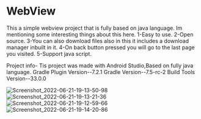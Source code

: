 # WebView
This a simple webview project that is fully based on java language.
Im mentioning some interesting things about this here.
1-Easy to use.
2-Open source.
3-You can also download files also in this it includes a download manager inbuilt in it.
4-On back button pressed you will go to the last page you visited.
5-Support java script.


Project info-
Tis project was made with Android Studio,Based on fully java language.
Gradle Plugin Version--7.2.1
Gradle Version--7.5-rc-2
Build Tools Version--33.0.0


![Screenshot_2022-06-21-19-13-50-98](https://user-images.githubusercontent.com/71279502/174808439-62582874-0fdf-45a7-ad52-1bd1a4e72ce4.jpg)
![Screenshot_2022-06-21-19-13-21-36](https://user-images.githubusercontent.com/71279502/174808467-64965e45-ed9f-4efd-815a-304f3a3b2bcc.jpg)
![Screenshot_2022-06-21-19-12-59-66](https://user-images.githubusercontent.com/71279502/174808471-a108773a-6817-4f5c-a69e-4c1dc61266d7.jpg)
![Screenshot_2022-06-21-19-14-20-86](https://user-images.githubusercontent.com/71279502/174808476-3a27fd75-58e8-4ead-b963-6816fd3c2468.jpg)
